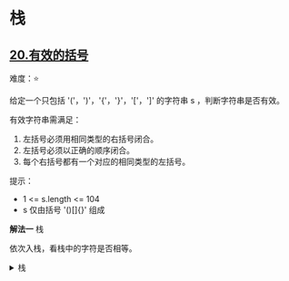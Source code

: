 # 栈

## [20.有效的括号](https://leetcode.cn/problems/valid-parentheses)

难度：⭐️

给定一个只包括 '('，')'，'{'，'}'，'['，']' 的字符串 s ，判断字符串是否有效。

有效字符串需满足：

1. 左括号必须用相同类型的右括号闭合。
2. 左括号必须以正确的顺序闭合。
3. 每个右括号都有一个对应的相同类型的左括号。

提示：  
- 1 <= s.length <= 104
- s 仅由括号 '()[]{}' 组成

**解法一** 栈

依次入栈，看栈中的字符是否相等。

<details>
  <summary>栈</summary>

  ```java
    public boolean isValid(String s) {
        Stack<Character> stack = new Stack<>();
        for (int i = 0; i < s.length(); i++) {
            char c = s.charAt(i);
            if (stack.isEmpty()) {
                stack.push(c);
            } else {
                char top = stack.peek();
                if (c - top == 1 || c - top == 2) {
                    stack.pop();
                } else {
                    stack.push(c);
                }
            }
        }
        return stack.isEmpty();
    }
  ```
</details>

